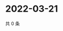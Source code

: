 # 2022-03-21

共 0 条

<!-- BEGIN WEIBO -->
<!-- 最后更新时间 Mon Mar 21 2022 10:48:41 GMT+0800 (China Standard Time) -->

<!-- END WEIBO -->
